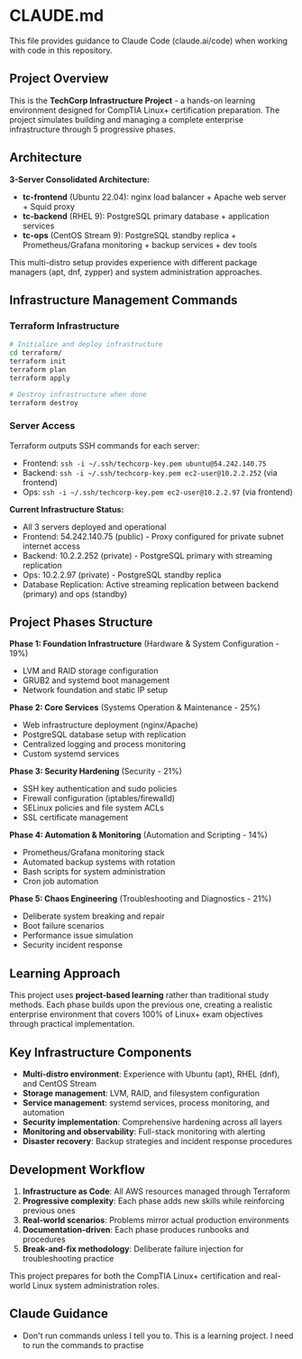 # CLAUDE.md

This file provides guidance to Claude Code (claude.ai/code) when working with code in this repository.

## Project Overview

This is the **TechCorp Infrastructure Project** - a hands-on learning environment designed for CompTIA Linux+ certification preparation. The project simulates building and managing a complete enterprise infrastructure through 5 progressive phases.

## Architecture

**3-Server Consolidated Architecture:**
- **tc-frontend** (Ubuntu 22.04): nginx load balancer + Apache web server + Squid proxy
- **tc-backend** (RHEL 9): PostgreSQL primary database + application services  
- **tc-ops** (CentOS Stream 9): PostgreSQL standby replica + Prometheus/Grafana monitoring + backup services + dev tools

This multi-distro setup provides experience with different package managers (apt, dnf, zypper) and system administration approaches.

## Infrastructure Management Commands

### Terraform Infrastructure
```bash
# Initialize and deploy infrastructure
cd terraform/
terraform init
terraform plan
terraform apply

# Destroy infrastructure when done
terraform destroy
```

### Server Access
Terraform outputs SSH commands for each server:
- Frontend: `ssh -i ~/.ssh/techcorp-key.pem ubuntu@54.242.140.75`
- Backend: `ssh -i ~/.ssh/techcorp-key.pem ec2-user@10.2.2.252` (via frontend)
- Ops: `ssh -i ~/.ssh/techcorp-key.pem ec2-user@10.2.2.97` (via frontend)

**Current Infrastructure Status:**
- All 3 servers deployed and operational
- Frontend: 54.242.140.75 (public) - Proxy configured for private subnet internet access
- Backend: 10.2.2.252 (private) - PostgreSQL primary with streaming replication
- Ops: 10.2.2.97 (private) - PostgreSQL standby replica
- Database Replication: Active streaming replication between backend (primary) and ops (standby)

## Project Phases Structure

**Phase 1: Foundation Infrastructure** (Hardware & System Configuration - 19%)
- LVM and RAID storage configuration
- GRUB2 and systemd boot management
- Network foundation and static IP setup

**Phase 2: Core Services** (Systems Operation & Maintenance - 25%)
- Web infrastructure deployment (nginx/Apache)
- PostgreSQL database setup with replication
- Centralized logging and process monitoring
- Custom systemd services

**Phase 3: Security Hardening** (Security - 21%)
- SSH key authentication and sudo policies
- Firewall configuration (iptables/firewalld)
- SELinux policies and file system ACLs
- SSL certificate management

**Phase 4: Automation & Monitoring** (Automation and Scripting - 14%)
- Prometheus/Grafana monitoring stack
- Automated backup systems with rotation
- Bash scripts for system administration
- Cron job automation

**Phase 5: Chaos Engineering** (Troubleshooting and Diagnostics - 21%)
- Deliberate system breaking and repair
- Boot failure scenarios
- Performance issue simulation
- Security incident response

## Learning Approach

This project uses **project-based learning** rather than traditional study methods. Each phase builds upon the previous one, creating a realistic enterprise environment that covers 100% of Linux+ exam objectives through practical implementation.

## Key Infrastructure Components

- **Multi-distro environment**: Experience with Ubuntu (apt), RHEL (dnf), and CentOS Stream
- **Storage management**: LVM, RAID, and filesystem configuration
- **Service management**: systemd services, process monitoring, and automation
- **Security implementation**: Comprehensive hardening across all layers
- **Monitoring and observability**: Full-stack monitoring with alerting
- **Disaster recovery**: Backup strategies and incident response procedures

## Development Workflow

1. **Infrastructure as Code**: All AWS resources managed through Terraform
2. **Progressive complexity**: Each phase adds new skills while reinforcing previous ones
3. **Real-world scenarios**: Problems mirror actual production environments
4. **Documentation-driven**: Each phase produces runbooks and procedures
5. **Break-and-fix methodology**: Deliberate failure injection for troubleshooting practice

This project prepares for both the CompTIA Linux+ certification and real-world Linux system administration roles.

## Claude Guidance

- Don't run commands unless I tell you to. This is a learning project. I need to run the commands to practise